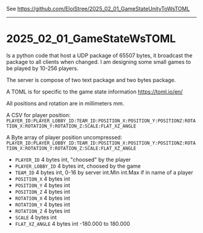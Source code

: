 See https://github.com/EloiStree/2025_02_01_GameStateUnityToWsTOML

-----------

# 2025_02_01_GameStateWsTOML

Is a python code that host a UDP package of 65507 bytes, it broadcast the package to all clients when changed.
I am designing some small games to be played by 10-256 players.

The server is compose of two text package and two bytes package.

A TOML is for specific to the game state information
https://toml.io/en/

All positions and rotation are in millimeters mm.

A CSV for player position:
`PLAYER_ID:PLAYER_LOBBY_ID:TEAM_ID:POSITION_X:POSITION_Y:POSITIONZ:ROTATION_X:ROTATION_Y:ROTATION_Z:SCALE:FLAT_XZ_ANGLE`

A Byte array of player position uncompressed:
`PLAYER_ID:PLAYER_LOBBY_ID:TEAM_ID:POSITION_X:POSITION_Y:POSITIONZ:ROTATION_X:ROTATION_Y:ROTATION_Z:SCALE:FLAT_XZ_ANGLE`
- `PLAYER_ID` 4 bytes int, "choosed" by the player
- `PLAYER_LOBBY_ID` 4 bytes int, choosed by the game
- `TEAM_ID` 4 bytes int, 0-16 by server int.Min int.Max if in name of a player
- `POSITION_X` 4 bytes  int 
- `POSITION_Y` 4 bytes int
- `POSITION_Z` 4 bytes int
- `ROTATION_X` 4 bytes int
- `ROTATION_Y` 4 bytes int
- `ROTATION_Z` 4 bytes int
- `SCALE` 4 bytes int
- `FLAT_XZ_ANGLE` 4 bytes int -180.000 to 180.000


